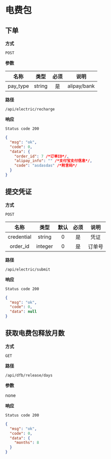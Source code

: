 # 电费包

## 下单

**方式**

`POST`

**参数**

|   名称   |  类型  | 必须 |    说明     |
| :------: | :----: | :--: | :---------: |
| pay_type | string |  是  | alipay/bank |

**路径**

`/api/electric/recharge`

**响应**

`Status code 200`

```json
{
  "msg": "ok",
  "code": 0,
  "data": {
    "order_id": 7 /*订单ID*/,
    "alipay_info": "" /*支付宝支付信息*/,
    "code": "asdasdas" /*附言码*/
  }
}
```

## 提交凭证

**方式**

`POST`

|    名称    |  类型   | 默认 | 必须 |  说明  |
| :--------: | :-----: | :--: | :--: | :----: |
| credential | string  |  0   |  是  |  凭证  |
|  order_id  | integer |  0   |  是  | 订单号 |

**路径**

`/api/electric/submit`

**响应**

`Status code 200`

```json
{
  "msg": "ok",
  "code": 0,
  "data": null
}
```

## 获取电费包释放月数

**方式**

`GET`

**路径**

`/api/dfb/release/days`

**参数**

none

**响应**

`Status code 200`

```json
{
  "msg": "ok",
  "code": 0,
  "data": {
    "months": 8
  }
}
```
